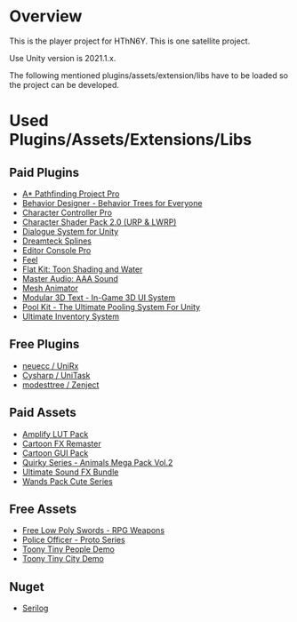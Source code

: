 # Overview

This is the player project for HThN6Y. This is one satellite project.

Use Unity version is 2021.1.x.

The following mentioned plugins/assets/extension/libs have to be loaded so the project can be developed.

# Used Plugins/Assets/Extensions/Libs

## Paid Plugins

- [A* Pathfinding Project Pro](https://assetstore.unity.com/packages/tools/ai/a-pathfinding-project-pro-87744)
- [Behavior Designer - Behavior Trees for Everyone](https://assetstore.unity.com/packages/tools/visual-scripting/behavior-designer-behavior-trees-for-everyone-15277)
- [Character Controller Pro](https://assetstore.unity.com/packages/tools/physics/character-controller-pro-159150)
- [Character Shader Pack 2.0 (URP & LWRP)](https://assetstore.unity.com/packages/vfx/shaders/character-shader-pack-2-0-urp-lwrp-199155)
- [Dialogue System for Unity](https://assetstore.unity.com/packages/tools/ai/dialogue-system-for-unity-11672)
- [Dreamteck Splines](https://assetstore.unity.com/packages/tools/utilities/dreamteck-splines-61926)
- [Editor Console Pro](https://assetstore.unity.com/packages/tools/utilities/editor-console-pro-11889)
- [Feel](https://assetstore.unity.com/packages/tools/particles-effects/feel-183370)
- [Flat Kit: Toon Shading and Water](https://assetstore.unity.com/packages/vfx/shaders/flat-kit-toon-shading-and-water-143368)
- [Master Audio: AAA Sound](https://assetstore.unity.com/packages/tools/audio/master-audio-aaa-sound-5607)
- [Mesh Animator](https://assetstore.unity.com/packages/tools/animation/mesh-animator-26009)
- [Modular 3D Text - In-Game 3D UI System](https://assetstore.unity.com/packages/3d/gui/modular-3d-text-in-game-3d-ui-system-159508)
- [Pool Kit - The Ultimate Pooling System For Unity](https://assetstore.unity.com/packages/tools/utilities/pool-kit-the-ultimate-pooling-system-for-unity-121174)
- [Ultimate Inventory System](https://assetstore.unity.com/packages/tools/game-toolkits/ultimate-inventory-system-166053)

## Free Plugins

- [neuecc / UniRx](https://github.com/neuecc/UniRx)
- [Cysharp / UniTask](https://github.com/Cysharp/UniTask)
- [modesttree / Zenject](https://github.com/modesttree/Zenject)

## Paid Assets

- [Amplify LUT Pack](https://assetstore.unity.com/packages/vfx/shaders/fullscreen-camera-effects/amplify-lut-pack-50070)
- [Cartoon FX Remaster](https://assetstore.unity.com/packages/vfx/particles/cartoon-fx-remaster-4010)
- [Cartoon GUI Pack](https://assetstore.unity.com/packages/2d/gui/cartoon-gui-pack-48850)
- [Quirky Series - Animals Mega Pack Vol.2](https://assetstore.unity.com/packages/3d/characters/animals/quirky-series-animals-mega-pack-vol-2-183280)
- [Ultimate Sound FX Bundle](https://assetstore.unity.com/packages/audio/sound-fx/ultimate-sound-fx-bundle-151756)
- [Wands Pack Cute Series](https://assetstore.unity.com/packages/3d/props/weapons/wands-pack-cute-series-194179)

## Free Assets

- [Free Low Poly Swords - RPG Weapons](https://assetstore.unity.com/packages/3d/props/weapons/free-low-poly-swords-rpg-weapons-198166)
- [Police Officer - Proto Series](https://assetstore.unity.com/packages/3d/characters/police-officer-proto-series-107256)
- [Toony Tiny People Demo](https://assetstore.unity.com/packages/3d/characters/toony-tiny-people-demo-113188)
- [Toony Tiny City Demo](https://assetstore.unity.com/packages/3d/environments/urban/toony-tiny-city-demo-176087)

## Nuget

- [Serilog](https://www.nuget.org/packages/Serilog/)